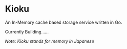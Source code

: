 # Kioku

An In-Memory cache based storage service written in Go.

Currently Building......

*Note: Kioku stands for memory in Japanese*